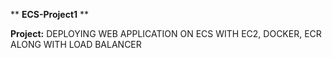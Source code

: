 ** **ECS-Project1** **

**Project:** DEPLOYING WEB APPLICATION ON ECS WITH EC2, DOCKER, ECR ALONG WITH LOAD BALANCER

